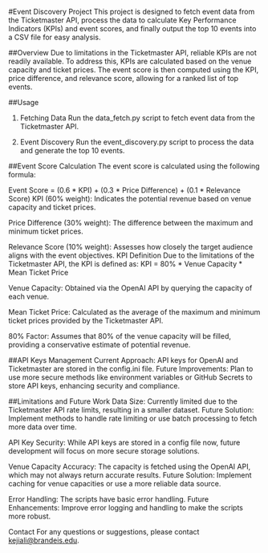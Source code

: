 #Event Discovery Project
This project is designed to fetch event data from the Ticketmaster API, process the data to calculate Key Performance Indicators (KPIs) and event scores, and finally output the top 10 events into a CSV file for easy analysis.

##Overview
Due to limitations in the Ticketmaster API, reliable KPIs are not readily available. To address this, KPIs are calculated based on the venue capacity and ticket prices. The event score is then computed using the KPI, price difference, and relevance score, allowing for a ranked list of top events.



##Usage
1. Fetching Data
Run the data_fetch.py script to fetch event data from the Ticketmaster API.

2. Event Discovery
Run the event_discovery.py script to process the data and generate the top 10 events.



##Event Score Calculation
The event score is calculated using the following formula:

Event Score = (0.6 * KPI) + (0.3 * Price Difference) + (0.1 * Relevance Score)
KPI (60% weight): Indicates the potential revenue based on venue capacity and ticket prices.

Price Difference (30% weight): The difference between the maximum and minimum ticket prices.

Relevance Score (10% weight): Assesses how closely the target audience aligns with the event objectives.
KPI Definition
Due to the limitations of the Ticketmaster API, the KPI is defined as:
KPI = 80% * Venue Capacity * Mean Ticket Price

Venue Capacity: Obtained via the OpenAI API by querying the capacity of each venue.

Mean Ticket Price: Calculated as the average of the maximum and minimum ticket prices provided by the Ticketmaster API.

80% Factor: Assumes that 80% of the venue capacity will be filled, providing a conservative estimate of potential revenue.



##API Keys Management
Current Approach: API keys for OpenAI and Ticketmaster are stored in the config.ini file.
Future Improvements: Plan to use more secure methods like environment variables or GitHub Secrets to store API keys, enhancing security and compliance.



##Limitations and Future Work
Data Size: Currently limited due to the Ticketmaster API rate limits, resulting in a smaller dataset.
Future Solution: Implement methods to handle rate limiting or use batch processing to fetch more data over time.

API Key Security: While API keys are stored in a config file now, future development will focus on more secure storage solutions.

Venue Capacity Accuracy: The capacity is fetched using the OpenAI API, which may not always return accurate results.
Future Solution: Implement caching for venue capacities or use a more reliable data source.

Error Handling: The scripts have basic error handling.
Future Enhancements: Improve error logging and handling to make the scripts more robust.


Contact
For any questions or suggestions, please contact kejiali@brandeis.edu.

